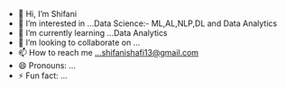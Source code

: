 - 👋 Hi, I’m Shifani
- 👀 I’m interested in ...Data Science:- ML,AL,NLP,DL and Data Analytics
- 🌱 I’m currently learning ...Data Analytics
- 💞️ I’m looking to collaborate on ...
- 📫 How to reach me ...shifanishafi13@gmail.com
- 😄 Pronouns: ...
- ⚡ Fun fact: ...

<!---
ShifaniRosh/ShifaniRosh is a ✨ special ✨ repository because its `README.md` (this file) appears on your GitHub profile.
You can click the Preview link to take a look at your changes.
--->
